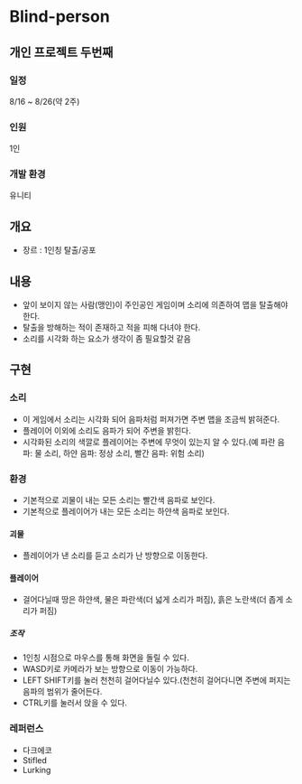 # Blind-person
## 개인 프로젝트 두번째

### 일정
8/16 ~ 8/26(약 2주)

### 인원
1인

### 개발 환경
유니티

## 개요

- 장르 : 1인칭 탈출/공포


## 내용

- 앞이 보이지 않는 사람(맹인)이 주인공인 게임이며 소리에 의존하여 맵을 탈출해야 한다.
- 탈출을 방해하는 적이 존재하고 적을 피해 다녀야 한다.
- 소리를 시각화 하는 요소가 생각이 좀 필요할것 같음

## 구현

### 소리

- 이 게임에서 소리는 시각화 되어 음파처럼 퍼져가면 주변 맵을 조금씩 밝혀준다.
- 플레이어 이외에 소리도 음파가 되어 주변을 밝힌다.
- 시각화된 소리의 색깔로 플레이어는 주변에 무엇이 있는지 알 수 있다.(예 파란 음파: 물 소리, 하얀 음파: 정상 소리, 빨간 음파: 위험 소리)

### 환경

- 기본적으로 괴물이 내는 모든 소리는 빨간색 음파로 보인다.
- 기본적으로 플레이어가 내는 모든 소리는 하얀색 음파로 보인다.

#### 괴물

- 플레이어가 낸 소리를 듣고 소리가 난 방향으로 이동한다.

#### 플레이어

- 걸어다닐때 땅은 하얀색, 물은 파란색(더 넓게 소리가 퍼짐), 흙은 노란색(더 좁게 소리가 퍼짐)

##### 조작

- 1인칭 시점으로 마우스를 통해 화면을 돌릴 수 있다.
- WASD키로 카메라가 보는 방향으로 이동이 가능하다.
- LEFT SHIFT키를 눌러 천천히 걸어다닐수 있다.(천천히 걸어다니면 주변에 퍼지는 음파의 범위가 줄어든다.
- CTRL키를 눌러서 앉을 수 있다.

### 레퍼런스
- 다크에코
- Stifled
- Lurking
